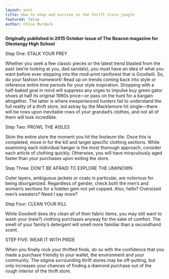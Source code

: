 ```yaml
---
layout: post
title: How to shop and survive in the thrift store jungle
featured: false
author: Chloe Murdock
---
```


**Originally published in 2015 October issue of The Beacon magazine for Olentangy High School**

Step One: STALK YOUR PREY

Whether you seek a few classic pieces or the latest trend blasted from the past (we’re looking at you, dad sandals), you must have an idea of what you want before even stepping into the mod-print rainforest that is Goodwill. So, do your fashion homework! Read up on trends coming back into style or reference entire time periods for your style inspiration. Shopping with a half-baked goal in mind will suppress any urges to impulse buy green gator shoes at half its original 1980s price—or pass on the hunt for a bargain altogether. The latter is where inexperienced hunters fail to understand the full reality of a thrift store, led astray by the Macklemore hit single—there will be rows upon inevitable rows of your grandad’s clothes, and not all of them will look incredible.

Step Two: PROWL THE AISLES

Skim the entire store the moment you hit the linoleum tile. Once this is completed, move in for the kill and target specific clothing sections. While examining each individual hanger is the most thorough approach, consider each article of clothing quickly. Otherwise, you will have miraculously aged faster than your purchases upon exiting the store.

Step Three: DON’T BE AFRAID TO EXPLORE THE UNKNOWN

Outer layers, ambiguous jackets or coats in particular, are notorious for being disorganized. Regardless of gender, check both the men’s and women’s sections for a hidden gem not yet copped. Also, hello? Oversized men’s sweaters? Need I say more?

Step Four: CLEAN YOUR KILL

While Goodwill does dry clean all of their fabric items, you may still want to wash your (new?) clothing purchases anyway for the sake of comfort. The smell of your family’s detergent will smell more familiar than a secondhand scent.

STEP FIVE: WEAR IT WITH PRIDE

When you finally rock your thrifted finds, do so with the confidence that you made a purchase friendly to your wallet, the environment and your community. The stigma surrounding thrift stores may be off-putting, but only increases your chances of finding a diamond purchase out of the rough interior of the thrift store.
